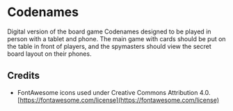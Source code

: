 # Codenames

Digital version of the board game Codenames designed to be played in person with a tablet and phone.
The main game with cards should be put on the table in front of players, and the spymasters should view the secret board layout on their phones.

## Credits

- FontAwesome icons used under Creative Commons Attribution 4.0.
  [https://fontawesome.com/license](https://fontawesome.com/license)
